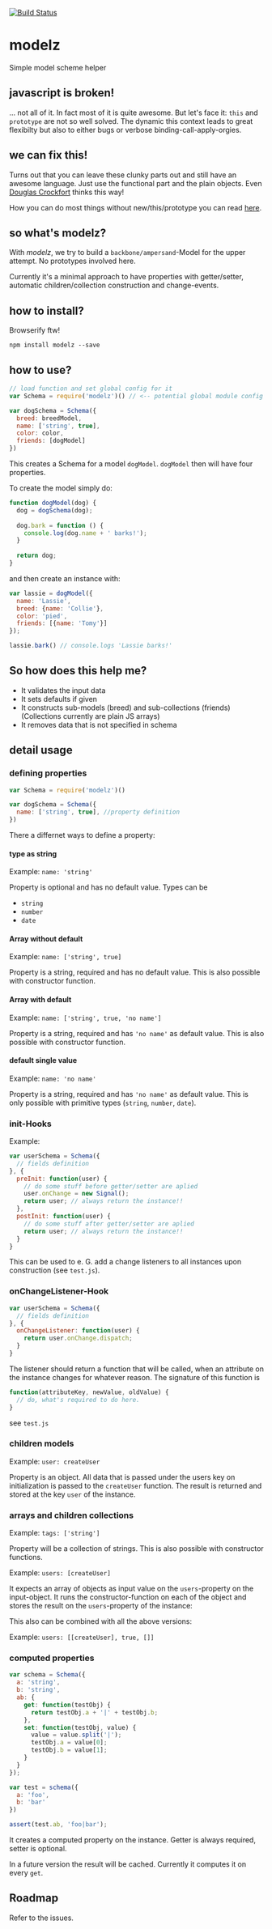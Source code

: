[![Build Status](https://travis-ci.org/StephanHoyer/modelz.svg?branch=master)](https://travis-ci.org/StephanHoyer/modelz)

modelz
======

Simple model scheme helper

javascript is broken!
---------------------

... not all of it. In fact most of it is quite awesome. But let's face it: `this` and `prototype` are not so well solved. The dynamic this context leads to great flexibilty but also to either bugs or verbose binding-call-apply-orgies.

we can fix this!
----------------

Turns out that you can leave these clunky parts out and still have an awesome language. Just use the functional part and the plain objects. Even [Douglas Crockfort](http://www.ustream.tv/recorded/46640057) thinks this way!

How you can do most things without new/this/prototype you can read [here](https://gist.github.com/StephanHoyer/3f0ecd395c24cc2e142f).

so what's modelz?
-----------------

With *modelz*, we try to build a `backbone/ampersand`-Model for the upper attempt. No prototypes involved here.

Currently it's a minimal approach to have properties with getter/setter, automatic children/collection construction and change-events.

how to install?
---------------

Browserify ftw!

```shell
npm install modelz --save
```

how to use?
-----------

```javascript
// load function and set global config for it
var Schema = require('modelz')() // <-- potential global module config goes here

var dogSchema = Schema({
  breed: breedModel,
  name: ['string', true],
  color: color,
  friends: [dogModel]
})
```

This creates a Schema for a model `dogModel`. `dogModel` then will have four properties.

To create the model simply do:

```javascript
function dogModel(dog) {
  dog = dogSchema(dog);
  
  dog.bark = function () {
    console.log(dog.name + ' barks!');
  }
  
  return dog;
}
```

and then create an instance with: 
```javascript
var lassie = dogModel({
  name: 'Lassie',
  breed: {name: 'Collie'},
  color: 'pied',
  friends: [{name: 'Tomy'}]
});

lassie.bark() // console.logs 'Lassie barks!'
```

So how does this help me?
-------------------------

* It validates the input data
* It sets defaults if given
* It constructs sub-models (breed) and sub-collections (friends) (Collections currently are plain JS arrays)
* It removes data that is not specified in schema

detail usage
------------

### defining properties

```javascript
var Schema = require('modelz')()

var dogSchema = Schema({
  name: ['string', true], //property definition
})
```

There a differnet ways to define a property:

#### type as string

Example: `name: 'string'`

Property is optional and has no default value. Types can be
* `string`
* `number`
* `date`


#### Array without default

Example: `name: ['string', true]`

Property is a string, required and has no default value. This is also possible
with constructor function.

#### Array with default

Example: `name: ['string', true, 'no name']`

Property is a string, required and has `'no name'` as default value. This is
also possible with constructor function.

#### default single value

Example: `name: 'no name'`

Property is a string, required and has `'no name'` as default value. This is
only possible with primitive types (`string`, `number`, `date`).

### init-Hooks

Example:
```javascript
var userSchema = Schema({
  // fields definition
}, {
  preInit: function(user) {
    // do some stuff before getter/setter are aplied
    user.onChange = new Signal();
    return user; // always return the instance!!
  },
  postInit: function(user) {
    // do some stuff after getter/setter are aplied
    return user; // always return the instance!!
  }
}
```

This can be used to e. G. add a change listeners to all instances upon
construction (see `test.js`).

### onChangeListener-Hook

```javascript
var userSchema = Schema({
  // fields definition
}, {
  onChangeListener: function(user) {
    return user.onChange.dispatch;
  }
}
```

The listener should return a function that will be called, when an attribute on
the instance changes for whatever reason. The signature of this function is

```javascript
function(attributeKey, newValue, oldValue) {
  // do, what's required to do here.
}
```

see `test.js`

### children models

Example: `user: createUser`

Property is an object. All data that is passed under the users key on
initialization is passed to the `createUser` function. The result is returned
and stored at the key `user` of the instance.

### arrays and children collections

Example: `tags: ['string']`

Property will be a collection of strings. This is also possible with constructor
functions. 

Example: `users: [createUser]`

It expects an array of objects as input value on the `users`-property
on the input-object. It runs the constructor-function on each of the object and
stores the result on the `users`-property of the instance:

This also can be combined with all the above versions:

Example: `users: [[createUser], true, []]`

### computed properties

```javascript
var schema = Schema({
  a: 'string',
  b: 'string',
  ab: {
    get: function(testObj) {
      return testObj.a + '|' + testObj.b;
    },
    set: function(testObj, value) {
      value = value.split('|');
      testObj.a = value[0];
      testObj.b = value[1];
    }
  }
});

var test = schema({
  a: 'foo',
  b: 'bar'
})

assert(test.ab, 'foo|bar');
```

It creates a computed property on the instance. Getter is always required,
setter is optional.

In a future version the result will be cached. Currently it computes it on
every `get`.

Roadmap
-------

Refer to the issues.
